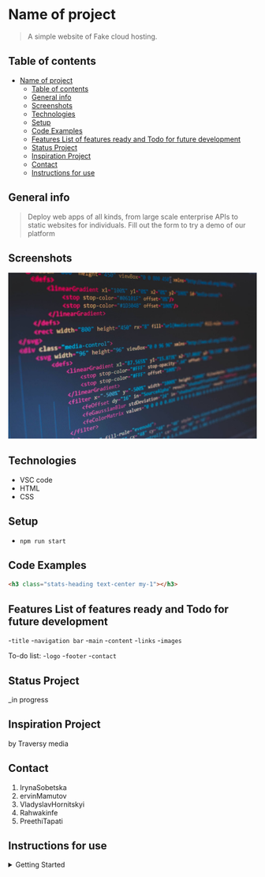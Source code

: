 # Name of project

> A simple website of Fake cloud hosting.

## Table of contents

- [Name of project](#name-of-project)
  - [Table of contents](#table-of-contents)
  - [General info](#general-info)
  - [Screenshots](#screenshots)
  - [Technologies](#technologies)
  - [Setup](#setup)
  - [Code Examples](#code-examples)
  - [Features List of features ready and Todo for future development](#features-list-of-features-ready-and-todo-for-future-development)
  - [Status Project](#status-project)
  - [Inspiration Project](#inspiration-project)
  - [Contact](#contact)
  - [Instructions for use](#instructions-for-use)

## General info

> Deploy web apps of all kinds, from large scale enterprise APIs to static
> websites for individuals. Fill out the form to try a demo of our platform

## Screenshots

![Example screenshot](./planning/screenshot.jpg)

## Technologies

- VSC code
- HTML
- CSS

## Setup

- `npm run start`

## Code Examples

```html
<h3 class="stats-heading text-center my-1"></h3>
```

## Features List of features ready and Todo for future development

-`title` -`navigation bar` -`main` -`content` -`links` -`images`

To-do list: -`logo` -`footer` -`contact`

## Status Project

\_in progress

## Inspiration Project

by Traversy media

## Contact

1. IrynaSobetska
2. ervinMamutov
3. VladyslavHornitskyi
4. Rahwakinfe
5. PreethiTapati

## Instructions for use

<details>
  <summary>Getting Started</summary>

  <!-- a guide to using this repository -->

1. `git clone git@github.com:HackYourFutureBelgium/template-markdown.git` 2.
   `cd template-markdown` 3. `npm install` ## Code Quality Checks -
   `npm run format`: Makes sure all the code in this repository is
   well-formatted (looks good). - `npm run lint:ls`: Checks to make sure all
   folder and file names match the repository conventions. - `npm run lint:md`:
   Will lint all of the Markdown files in this repository. - `npm run lint:css`:
   Will lint all of the CSS files in this repository. - `npm run validate:html`:
   Validates all HTML files in your project. - `npm run spell-check`: Goes
   through all the files in this repository looking for words it doesn't
   recognize. Just because it says something is a mistake doesn't mean it is! It
   doesn't know every word in the world. You can add new correct words to the
   [./.cspell.json](./.cspell.json) file so they won't cause an error. -
   `npm run accessibility -- ./path/to/file.html`: Runs an accessibility
   analysis on all HTML files in the given path and writes the report to
   `/accessibility_report` ## Continuous Integration (CI) When you open a PR to
   `main`/`master` in your repository, GitHub will automatically do a linting
   check on the code in this repository, you can see this in
   the[./.github/workflows/lint.yml](./.github/workflows/lint.yml) file. If the
   linting fails, you will not be able to merge the PR. You can double check
   that your code will pass before pushing by running the code quality scripts
   locally. ## Repo Setup - Give each member **_write_** access to the repo (if
   it's a group project) - Turn on GitHub Pages and put a link to your website
   in the repo's description - Turn on GitHub Actions - In _General_ Section >
   check **Discussions** - In the _Branches_ section of your repo's settings
   make sure the `master`/`main` branch must: - "_Require a pull request before
   merging_" - "_Require approvals_" - "_Dismiss stale pull request approvals
   when new commits are pushed_" - "_Require status checks to pass before
   merging_" - "_Require branches to be up to date before merging_" - "_Do not
   allow bypassing the above settings_"

</details>
